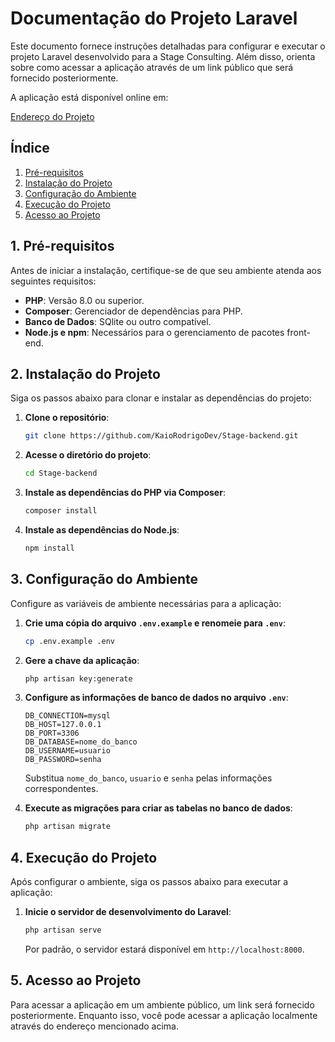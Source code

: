 # Documentação do Projeto Laravel

Este documento fornece instruções detalhadas para configurar e executar o projeto Laravel desenvolvido para a Stage Consulting. Além disso, orienta sobre como acessar a aplicação através de um link público que será fornecido posteriormente.

A aplicação está disponível online em:

[Endereço do Projeto](https://stage-backend-main-meknfj.laravel.cloud)

## Índice

1. [Pré-requisitos](#pré-requisitos)
2. [Instalação do Projeto](#instalação-do-projeto)
3. [Configuração do Ambiente](#configuração-do-ambiente)
4. [Execução do Projeto](#execução-do-projeto)
5. [Acesso ao Projeto](#acesso-ao-projeto)

## 1. Pré-requisitos

Antes de iniciar a instalação, certifique-se de que seu ambiente atenda aos seguintes requisitos:

-   **PHP**: Versão 8.0 ou superior.
-   **Composer**: Gerenciador de dependências para PHP.
-   **Banco de Dados**: SQlite ou outro compatível.
-   **Node.js e npm**: Necessários para o gerenciamento de pacotes front-end.

## 2. Instalação do Projeto

Siga os passos abaixo para clonar e instalar as dependências do projeto:

1. **Clone o repositório**:

    ```bash
    git clone https://github.com/KaioRodrigoDev/Stage-backend.git
    ```

2. **Acesse o diretório do projeto**:

    ```bash
    cd Stage-backend
    ```

3. **Instale as dependências do PHP via Composer**:

    ```bash
    composer install
    ```

4. **Instale as dependências do Node.js**:

    ```bash
    npm install
    ```

## 3. Configuração do Ambiente

Configure as variáveis de ambiente necessárias para a aplicação:

1. **Crie uma cópia do arquivo `.env.example` e renomeie para `.env`**:

    ```bash
    cp .env.example .env
    ```

2. **Gere a chave da aplicação**:

    ```bash
    php artisan key:generate
    ```

3. **Configure as informações de banco de dados no arquivo `.env`**:

    ```
    DB_CONNECTION=mysql
    DB_HOST=127.0.0.1
    DB_PORT=3306
    DB_DATABASE=nome_do_banco
    DB_USERNAME=usuario
    DB_PASSWORD=senha
    ```

    Substitua `nome_do_banco`, `usuario` e `senha` pelas informações correspondentes.

4. **Execute as migrações para criar as tabelas no banco de dados**:

    ```bash
    php artisan migrate
    ```

## 4. Execução do Projeto

Após configurar o ambiente, siga os passos abaixo para executar a aplicação:

1. **Inicie o servidor de desenvolvimento do Laravel**:

    ```bash
    php artisan serve
    ```

    Por padrão, o servidor estará disponível em `http://localhost:8000`.

## 5. Acesso ao Projeto

Para acessar a aplicação em um ambiente público, um link será fornecido posteriormente. Enquanto isso, você pode acessar a aplicação localmente através do endereço mencionado acima.
